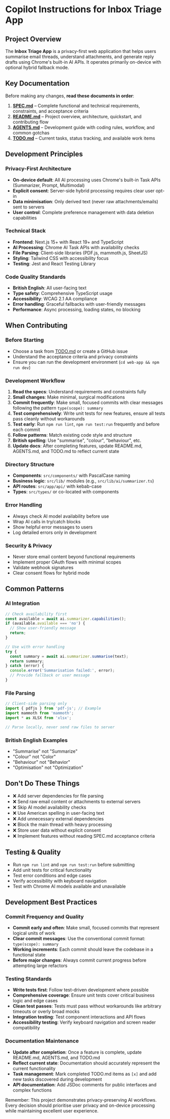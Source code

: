 # Copilot Instructions for Inbox Triage App

## Project Overview

The **Inbox Triage App** is a privacy-first web application that helps users summarise email threads, understand attachments, and generate reply drafts using Chrome's built-in AI APIs. It operates primarily on-device with optional hybrid fallback mode.

## Key Documentation

Before making any changes, **read these documents in order**:

1. **[SPEC.md](../SPEC.md)** – Complete functional and technical requirements, constraints, and acceptance criteria
2. **[README.md](../README.md)** – Project overview, architecture, quickstart, and contributing flow  
3. **[AGENTS.md](../AGENTS.md)** – Development guide with coding rules, workflow, and common gotchas
4. **[TODO.md](../TODO.md)** – Current tasks, status tracking, and available work items

## Development Principles

### Privacy-First Architecture
- **On-device default**: All AI processing uses Chrome's built-in Task APIs (Summarizer, Prompt, Multimodal)
- **Explicit consent**: Server-side hybrid processing requires clear user opt-in
- **Data minimisation**: Only derived text (never raw attachments/emails) sent to servers
- **User control**: Complete preference management with data deletion capabilities

### Technical Stack
- **Frontend**: Next.js 15+ with React 19+ and TypeScript
- **AI Processing**: Chrome AI Task APIs with availability checks
- **File Parsing**: Client-side libraries (PDF.js, mammoth.js, SheetJS)
- **Styling**: Tailwind CSS with accessibility focus
- **Testing**: Jest and React Testing Library

### Code Quality Standards
- **British English**: All user-facing text
- **Type safety**: Comprehensive TypeScript usage
- **Accessibility**: WCAG 2.1 AA compliance
- **Error handling**: Graceful fallbacks with user-friendly messages
- **Performance**: Async processing, loading states, no blocking

## When Contributing

### Before Starting
- Choose a task from [TODO.md](../TODO.md) or create a GitHub issue
- Understand the acceptance criteria and privacy constraints
- Ensure you can run the development environment (`cd web-app && npm run dev`)

### Development Workflow
1. **Read the specs**: Understand requirements and constraints fully
2. **Small changes**: Make minimal, surgical modifications
3. **Commit frequently**: Make small, focused commits with clear messages following the pattern `type(scope): summary`
4. **Test comprehensively**: Write unit tests for new features, ensure all tests pass cleanly without workarounds
5. **Test early**: Run `npm run lint`, `npm run test:run` frequently and before each commit
6. **Follow patterns**: Match existing code style and structure
7. **British spelling**: Use "summarise", "colour", "behaviour", etc.
8. **Update docs**: After completing features, update README.md, AGENTS.md, and TODO.md to reflect current state

### Directory Structure
- **Components**: `src/components/` with PascalCase naming
- **Business logic**: `src/lib/` modules (e.g., `src/lib/ai/summarizer.ts`)
- **API routes**: `src/app/api/` with kebab-case
- **Types**: `src/types/` or co-located with components

### Error Handling
- Always check AI model availability before use
- Wrap AI calls in try/catch blocks
- Show helpful error messages to users
- Log detailed errors only in development

### Security & Privacy
- Never store email content beyond functional requirements
- Implement proper OAuth flows with minimal scopes
- Validate webhook signatures
- Clear consent flows for hybrid mode

## Common Patterns

### AI Integration
```typescript
// Check availability first
const available = await ai.summarizer.capabilities();
if (available.available === 'no') {
  // Show user-friendly message
  return;
}

// Use with error handling
try {
  const summary = await ai.summarizer.summarise(text);
  return summary;
} catch (error) {
  console.error('Summarisation failed:', error);
  // Provide fallback or user message
}
```

### File Parsing
```typescript
// Client-side parsing only
import { pdfjs } from 'pdf-js'; // Example
import mammoth from 'mammoth';
import * as XLSX from 'xlsx';

// Parse locally, never send raw files to server
```

### British English Examples
- "Summarise" not "Summarize"
- "Colour" not "Color"  
- "Behaviour" not "Behavior"
- "Optimisation" not "Optimization"

## Don't Do These Things

- ❌ Add server dependencies for file parsing
- ❌ Send raw email content or attachments to external servers
- ❌ Skip AI model availability checks
- ❌ Use American spelling in user-facing text
- ❌ Add unnecessary external dependencies
- ❌ Block the main thread with heavy processing
- ❌ Store user data without explicit consent
- ❌ Implement features without reading SPEC.md acceptance criteria

## Testing & Quality

- Run `npm run lint` and `npm run test:run` before submitting
- Add unit tests for critical functionality
- Test error conditions and edge cases
- Verify accessibility with keyboard navigation
- Test with Chrome AI models available and unavailable

## Development Best Practices

### Commit Frequency and Quality
- **Commit early and often**: Make small, focused commits that represent logical units of work
- **Clear commit messages**: Use the conventional commit format: `type(scope): summary`
- **Working increments**: Each commit should leave the codebase in a functional state
- **Before major changes**: Always commit current progress before attempting large refactors

### Testing Standards
- **Write tests first**: Follow test-driven development where possible
- **Comprehensive coverage**: Ensure unit tests cover critical business logic and edge cases
- **Clean test passes**: Tests must pass without workarounds like arbitrary timeouts or overly broad mocks
- **Integration testing**: Test component interactions and API flows
- **Accessibility testing**: Verify keyboard navigation and screen reader compatibility

### Documentation Maintenance
- **Update after completion**: Once a feature is complete, update README.md, AGENTS.md, and TODO.md
- **Reflect current state**: Documentation should accurately represent the current functionality
- **Task management**: Mark completed TODO.md items as `[x]` and add new tasks discovered during development
- **API documentation**: Add JSDoc comments for public interfaces and complex functions

Remember: This project demonstrates privacy-preserving AI workflows. Every decision should prioritise user privacy and on-device processing while maintaining excellent user experience.
